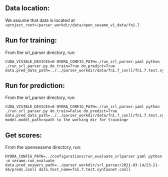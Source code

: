 ## Data location:
We assume that data is located at ```<project_root>/parser_workdir/data/open_sesame_v1_data/fn1.7```

## Run for training:  
From the srl_parser directory, run:  
```
CUDA_VISIBLE_DEVICES=0 HYDRA_CONFIG_PATH=./run_srl_parser.yaml python ./run_srl_parser.py do_train=True do_predict=True data.pred_data_path=../../parser_workdir/data/fn1.7_conll/fn1.7.test.syntaxnet.conll
```

## Run for prediction:  
From the srl_parser directory, run: 
```
CUDA_VISIBLE_DEVICES=0 HYDRA_CONFIG_PATH=./run_srl_parser.yaml python ./run_srl_parser.py do_train=False do_predict=True data.pred_data_path=../../parser_workdir/data/fn1.7_conll/fn1.7.test.syntaxnet.conll model.model_path=<path to the working dir for training>
```

## Get scores:  
From the opensesame directory, run:  
```
HYDRA_CONFIG_PATH=../configurations/run_evaluate_srlparser.yaml python -m sesame.run_evaluate data.pred_answers_path=../parser_workdir/srl_parser/2021-03-14/23-21-56/preds.conll data.test_name=fn1.7.test.syntaxnet.conll
```
